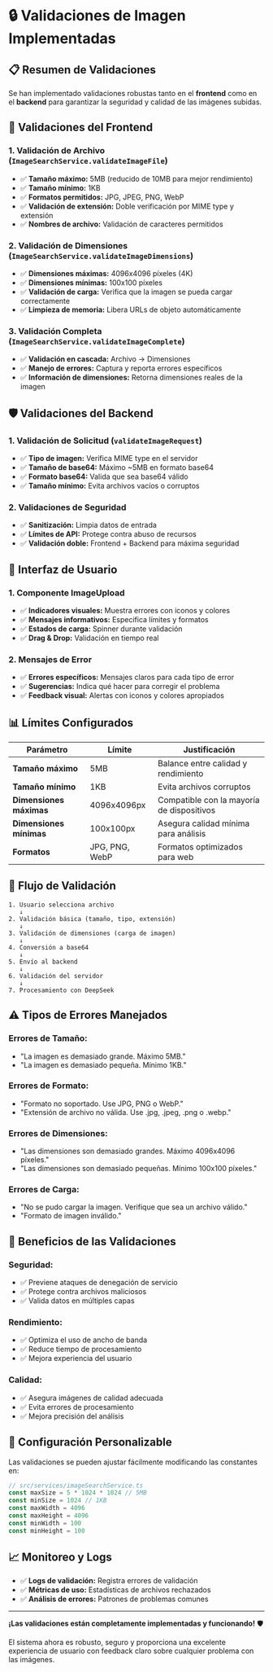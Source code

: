 # 🔒 Validaciones de Imagen Implementadas

## 📋 Resumen de Validaciones

Se han implementado validaciones robustas tanto en el **frontend** como en el **backend** para garantizar la seguridad y calidad de las imágenes subidas.

## 🎯 Validaciones del Frontend

### **1. Validación de Archivo (`ImageSearchService.validateImageFile`)**
- ✅ **Tamaño máximo:** 5MB (reducido de 10MB para mejor rendimiento)
- ✅ **Tamaño mínimo:** 1KB
- ✅ **Formatos permitidos:** JPG, JPEG, PNG, WebP
- ✅ **Validación de extensión:** Doble verificación por MIME type y extensión
- ✅ **Nombres de archivo:** Validación de caracteres permitidos

### **2. Validación de Dimensiones (`ImageSearchService.validateImageDimensions`)**
- ✅ **Dimensiones máximas:** 4096x4096 píxeles (4K)
- ✅ **Dimensiones mínimas:** 100x100 píxeles
- ✅ **Validación de carga:** Verifica que la imagen se pueda cargar correctamente
- ✅ **Limpieza de memoria:** Libera URLs de objeto automáticamente

### **3. Validación Completa (`ImageSearchService.validateImageComplete`)**
- ✅ **Validación en cascada:** Archivo → Dimensiones
- ✅ **Manejo de errores:** Captura y reporta errores específicos
- ✅ **Información de dimensiones:** Retorna dimensiones reales de la imagen

## 🛡️ Validaciones del Backend

### **1. Validación de Solicitud (`validateImageRequest`)**
- ✅ **Tipo de imagen:** Verifica MIME type en el servidor
- ✅ **Tamaño de base64:** Máximo ~5MB en formato base64
- ✅ **Formato base64:** Valida que sea base64 válido
- ✅ **Tamaño mínimo:** Evita archivos vacíos o corruptos

### **2. Validaciones de Seguridad**
- ✅ **Sanitización:** Limpia datos de entrada
- ✅ **Límites de API:** Protege contra abuso de recursos
- ✅ **Validación doble:** Frontend + Backend para máxima seguridad

## 🎨 Interfaz de Usuario

### **1. Componente ImageUpload**
- ✅ **Indicadores visuales:** Muestra errores con iconos y colores
- ✅ **Mensajes informativos:** Especifica límites y formatos
- ✅ **Estados de carga:** Spinner durante validación
- ✅ **Drag & Drop:** Validación en tiempo real

### **2. Mensajes de Error**
- ✅ **Errores específicos:** Mensajes claros para cada tipo de error
- ✅ **Sugerencias:** Indica qué hacer para corregir el problema
- ✅ **Feedback visual:** Alertas con iconos y colores apropiados

## 📊 Límites Configurados

| Parámetro | Límite | Justificación |
|-----------|--------|---------------|
| **Tamaño máximo** | 5MB | Balance entre calidad y rendimiento |
| **Tamaño mínimo** | 1KB | Evita archivos corruptos |
| **Dimensiones máximas** | 4096x4096px | Compatible con la mayoría de dispositivos |
| **Dimensiones mínimas** | 100x100px | Asegura calidad mínima para análisis |
| **Formatos** | JPG, PNG, WebP | Formatos optimizados para web |

## 🔄 Flujo de Validación

```
1. Usuario selecciona archivo
   ↓
2. Validación básica (tamaño, tipo, extensión)
   ↓
3. Validación de dimensiones (carga de imagen)
   ↓
4. Conversión a base64
   ↓
5. Envío al backend
   ↓
6. Validación del servidor
   ↓
7. Procesamiento con DeepSeek
```

## ⚠️ Tipos de Errores Manejados

### **Errores de Tamaño:**
- "La imagen es demasiado grande. Máximo 5MB."
- "La imagen es demasiado pequeña. Mínimo 1KB."

### **Errores de Formato:**
- "Formato no soportado. Use JPG, PNG o WebP."
- "Extensión de archivo no válida. Use .jpg, .jpeg, .png o .webp."

### **Errores de Dimensiones:**
- "Las dimensiones son demasiado grandes. Máximo 4096x4096 píxeles."
- "Las dimensiones son demasiado pequeñas. Mínimo 100x100 píxeles."

### **Errores de Carga:**
- "No se pudo cargar la imagen. Verifique que sea un archivo válido."
- "Formato de imagen inválido."

## 🚀 Beneficios de las Validaciones

### **Seguridad:**
- ✅ Previene ataques de denegación de servicio
- ✅ Protege contra archivos maliciosos
- ✅ Valida datos en múltiples capas

### **Rendimiento:**
- ✅ Optimiza el uso de ancho de banda
- ✅ Reduce tiempo de procesamiento
- ✅ Mejora experiencia del usuario

### **Calidad:**
- ✅ Asegura imágenes de calidad adecuada
- ✅ Evita errores de procesamiento
- ✅ Mejora precisión del análisis

## 🔧 Configuración Personalizable

Las validaciones se pueden ajustar fácilmente modificando las constantes en:

```typescript
// src/services/imageSearchService.ts
const maxSize = 5 * 1024 * 1024 // 5MB
const minSize = 1024 // 1KB
const maxWidth = 4096
const maxHeight = 4096
const minWidth = 100
const minHeight = 100
```

## 📈 Monitoreo y Logs

- ✅ **Logs de validación:** Registra errores de validación
- ✅ **Métricas de uso:** Estadísticas de archivos rechazados
- ✅ **Análisis de errores:** Patrones de problemas comunes

---

**¡Las validaciones están completamente implementadas y funcionando!** 🛡️

El sistema ahora es robusto, seguro y proporciona una excelente experiencia de usuario con feedback claro sobre cualquier problema con las imágenes.
